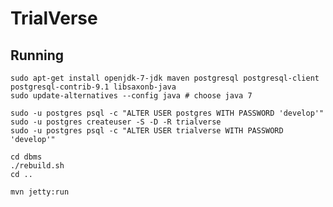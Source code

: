 TrialVerse
==========

Running
-------

	sudo apt-get install openjdk-7-jdk maven postgresql postgresql-client postgresql-contrib-9.1 libsaxonb-java
	sudo update-alternatives --config java # choose java 7

	sudo -u postgres psql -c "ALTER USER postgres WITH PASSWORD 'develop'"
	sudo -u postgres createuser -S -D -R trialverse
	sudo -u postgres psql -c "ALTER USER trialverse WITH PASSWORD 'develop'"

	cd dbms
	./rebuild.sh
	cd ..

	mvn jetty:run
